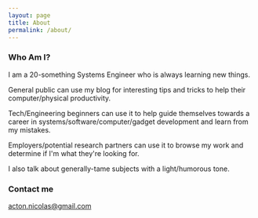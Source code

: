 ```yaml
---
layout: page
title: About
permalink: /about/
---
```


### Who Am I?
I am a 20-something Systems Engineer who is always learning new things.

General public can use my blog for interesting tips and tricks to help their computer/physical productivity.

Tech/Engineering beginners can use it to help guide themselves towards a career in systems/software/computer/gadget development and learn from my mistakes.

Employers/potential research partners can use it to browse my work and determine if I'm what they're looking for.

I also talk about generally-tame subjects with a light/humorous tone.

### Contact me

[acton.nicolas@gmail.com](mailto:acton.nicolas@gmail.com)
